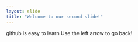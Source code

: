 ```yaml
---
layout: slide
title: "Welcome to our second slide!"
---
```

github is easy to learn
Use the left arrow to go back!
